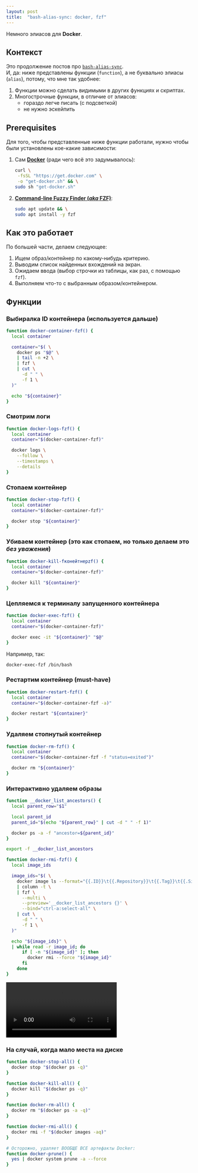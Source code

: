 ```yaml
---
layout: post
title:  "bash-alias-sync: docker, fzf"
---
```


<span class="hidden">Немного элиасов для <b>Docker</b>.</span>

## Контекст

Это продолжение постов про [`bash-alias-sync`](https://danand.github.io/magic-of-terminal/posts/bash-allias-sync-touch-p).<br />
И, да: ниже представлены функции (`function`), а не буквально элиасы (`alias`), потому, что мне так удобнее:

1. Функции можно сделать видимыми в других функциях и скриптах.
2. Многострочные функции, в отличие от элиасов:
   - гораздо легче писать (с подсветкой)
   - не нужно эскейпить

## Prerequisites

Для того, чтобы представленные ниже функции работали, нужно чтобы были установлены кое-какие зависимости:

1. Сам [**Docker**](https://docs.docker.com/engine/install/) (ради чего всё это задумывалось):

   ```bash
   curl \
    -fsSL "https://get.docker.com" \
    -o "get-docker.sh" && \
   sudo sh "get-docker.sh"
   ```

2. [**Command-line Fuzzy Finder (_aka_ FZF)**](https://github.com/junegunn/fzf):

   ```bash
   sudo apt update && \
   sudo apt install -y fzf
   ```

## Как это работает

По большей части, делаем следующее:

1. Ищем образ/контейнер по какому-нибудь критерию.
2. Выводим список найденных вхождений на экран.
3. Ожидаем ввода (выбор строчки из таблицы, как раз, с помощью `fzf`).
4. Выполняем что-то с выбранным образом/контейнером.

## Функции

### Выбиралка ID контейнера (используется дальше)

```bash
function docker-container-fzf() {
  local container

  container="$( \
    docker ps "$@" \
    | tail -n +2 \
    | fzf \
    | cut \
      -d " " \
      -f 1 \
  )"

  echo "${container}"
}
```

### Смотрим логи

```bash
function docker-logs-fzf() {
  local container
  container="$(docker-container-fzf)"

  docker logs \
    --follow \
    --timestamps \
    --details
}
```

### Стопаем контейнер

```bash
function docker-stop-fzf() {
  local container
  container="$(docker-container-fzf)"

  docker stop "${container}"
}
```

### Убиваем контейнер (это как стопаем, но только делаем это _без уважения_)

```bash
function docker-kill-fконейтнерzf() {
  local container
  container="$(docker-container-fzf)"

  docker kill "${container}"
}
```

### Цепляемся к терминалу запущенного контейнера

```bash
function docker-exec-fzf() {
  local container
  container="$(docker-container-fzf)"

  docker exec -it "${container}" "$@"
}
```

Например, так:

```bash
docker-exec-fzf /bin/bash
```

### Рестартим контейнер (must-have)

```bash
function docker-restart-fzf() {
  local container
  container="$(docker-container-fzf -a)"

  docker restart "${container}"
}
```

### Удаляем стопнутый контейнер

```bash
function docker-rm-fzf() {
  local container
  container="$(docker-container-fzf -f "status=exited")"

  docker rm "${container}"
}
```

### Интерактивно удаляем образы

```bash
function __docker_list_ancestors() {
  local parent_row="$1"

  local parent_id
  parent_id="$(echo "${parent_row}" | cut -d " " -f 1)"

  docker ps -a -f "ancestor=${parent_id}"
}

export -f __docker_list_ancestors

function docker-rmi-fzf() {
  local image_ids

  image_ids="$( \
    docker image ls --format="{{.ID}}\t{{.Repository}}\t{{.Tag}}\t{{.Size}}" \
    | column -t \
    | fzf \
      --multi \
      --preview='__docker_list_ancestors {}' \
      --bind="ctrl-a:select-all" \
    | cut \
      -d " " \
      -f 1 \
  )"

  echo "${image_ids}" \
  | while read -r image_id; do
      if [ -n "${image_id}" ]; then
        docker rmi --force "${image_id}"
      fi
    done
}
```

<div style="max-width: 800px;">
  <video controls>
    <source src="{{ site.baseurl }}/assets/videos/docker-rmi-fzf.webm" type="video/webm">
    `docker-rmi-fzf` usage video was here.
  </video>
</div>

### На случай, когда мало места на диске

```bash
function docker-stop-all() {
  docker stop "$(docker ps -q)"
}

function docker-kill-all() {
  docker kill "$(docker ps -q)"
}

function docker-rm-all() {
  docker rm "$(docker ps -a -q)"
}

function docker-rmi-all() {
  docker rmi -f "$(docker images -aq)"
}

# Осторожно, удаляет ВООБЩЕ ВСЕ артефакты Docker:
function docker-prune() {
  yes | docker system prune -a --force
}
```
